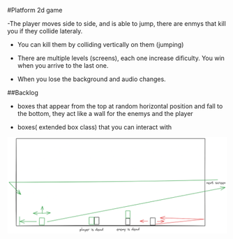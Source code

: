 #Platform 2d game

-The player moves side to side, and is able to jump, there are enmys that kill you if they collide lateraly.

- You can kill them by colliding vertically on them (jumping)

- There are multiple levels (screens), each one increase dificulty. You win when you arrive to the last one.

- When you lose the background and audio changes.


##Backlog

- boxes that appear from the top at random horizontal position and fall to the bottom, they act like a wall for the enemys and the player

- boxes( extended box class) that you can interact with

![alt text](./img/game-design.png)
